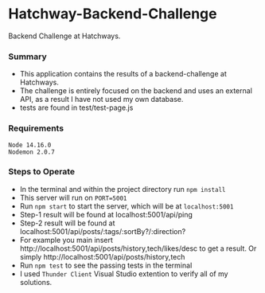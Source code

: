 # Hatchway-Backend-Challenge
  Backend Challenge at Hatchways.
  
### Summary
 - This application contains the results of a backend-challenge at Hatchways.
 - The challenge is entirely focused on the backend and uses an external API, as a result I have not used my own database.
 - tests are found in test/test-page.js

### Requirements

```
Node 14.16.0
Nodemon 2.0.7
```

### Steps to Operate
- In the terminal and within the project directory run `npm install`
- This server will run on `PORT=5001`
- Run `npm start` to start the server, which will be at `localhost:5001`
- Step-1 result will be found at localhost:5001/api/ping
- Step-2 result will be found at localhost:5001/api/posts/:tags/:sortBy?/:direction?
- For example you main insert http://localhost:5001/api/posts/history,tech/likes/desc to get a result.
Or simply http://localhost:5001/api/posts/history,tech
- Run `npm test` to see the passing tests in the terminal
- I used `Thunder Client` Visual Studio extention to verify all of my solutions.
